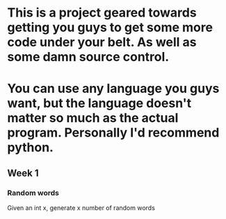 # This is a project geared towards getting you guys to get some more code under your belt. As well as some damn source control.

# You can use any language you guys want, but the language doesn't matter so much as the actual program. Personally I'd recommend python. 

## Week 1

### Random words

Given an int x, generate x number of random words
